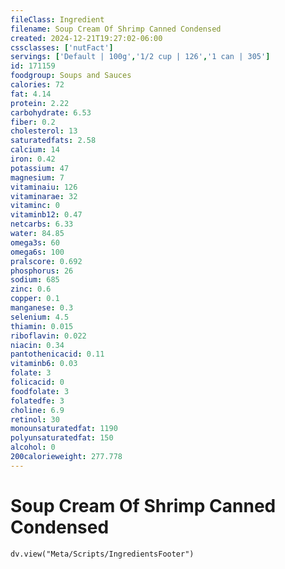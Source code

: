 ```yaml
---
fileClass: Ingredient
filename: Soup Cream Of Shrimp Canned Condensed
created: 2024-12-21T19:27:02-06:00
cssclasses: ['nutFact']
servings: ['Default | 100g','1/2 cup | 126','1 can | 305']
id: 171159
foodgroup: Soups and Sauces
calories: 72
fat: 4.14
protein: 2.22
carbohydrate: 6.53
fiber: 0.2
cholesterol: 13
saturatedfats: 2.58
calcium: 14
iron: 0.42
potassium: 47
magnesium: 7
vitaminaiu: 126
vitaminarae: 32
vitaminc: 0
vitaminb12: 0.47
netcarbs: 6.33
water: 84.85
omega3s: 60
omega6s: 100
pralscore: 0.692
phosphorus: 26
sodium: 685
zinc: 0.6
copper: 0.1
manganese: 0.3
selenium: 4.5
thiamin: 0.015
riboflavin: 0.022
niacin: 0.34
pantothenicacid: 0.11
vitaminb6: 0.03
folate: 3
folicacid: 0
foodfolate: 3
folatedfe: 3
choline: 6.9
retinol: 30
monounsaturatedfat: 1190
polyunsaturatedfat: 150
alcohol: 0
200calorieweight: 277.778
---
```


# Soup Cream Of Shrimp Canned Condensed

```dataviewjs
dv.view("Meta/Scripts/IngredientsFooter")
```